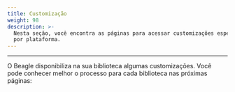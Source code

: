 ```yaml
---
title: Customização
weight: 98
description: >-
  Nesta seção, você encontra as páginas para acessar customizações específicas
  por plataforma.
---
```


---

O Beagle disponibiliza na sua biblioteca algumas customizações. Você pode conhecer melhor o processo para cada biblioteca nas próximas páginas:
